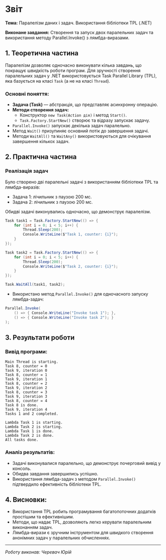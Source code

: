 # Звіт

**Тема:** Паралелізм даних і задач. Використання бібліотеки TPL (.NET)

**Виконане завдання:** Створення та запуск двох паралельних задач та використання методу Parallel.Invoke() з лямбда-виразами.

## 1. Теоретична частина

Паралелізм дозволяє одночасно виконувати кілька завдань, що покращує швидкість роботи програм. Для зручності створення паралельних задач у .NET використовується Task Parallel Library (TPL), яка базується на класі `Task` (а не на класі `Thread`).

### Основні поняття:
- **Задача (Task)** — абстракція, що представляє асинхронну операцію.
- **Методи створення задач:**
  - Конструктор `new Task(Action дія)` і метод `Start()`.
  - `Task.Factory.StartNew()` створює та відразу запускає задачу.
- `Parallel.Invoke()` запускає декілька задач паралельно.
- Метод `Wait()` призупиняє основний потік до завершення задачі.
- Методи `WaitAll()` та `WaitAny()` використовуються для очікування завершення кількох задач.

## 2. Практична частина

### Реалізація задач

Було створено дві паралельні задачі з використанням бібліотеки TPL та лямбда-виразів:

- Задача 1: лічильник з паузою 200 мс.
- Задача 2: лічильник з паузою 200 мс.

Обидві задачі виконувались одночасно, що демонструє паралелізм.

```csharp
Task task1 = Task.Factory.StartNew(() => {
    for (int i = 0; i < 5; i++) {
        Thread.Sleep(200);
        Console.WriteLine($"Task 1, counter: {i}");
    }
});

Task task2 = Task.Factory.StartNew(() => {
    for (int i = 0; i < 5; i++) {
        Thread.Sleep(200);
        Console.WriteLine($"Task 2, counter: {i}");
    }
});

Task.WaitAll(task1, task2);
```

- Використано метод `Parallel.Invoke()` для одночасного запуску лямбда-задач:

```csharp
Parallel.Invoke(
    () => { Console.WriteLine("Invoke task 1"); },
    () => { Console.WriteLine("Invoke task 2"); }
);
```

## 3. Результати роботи

### Вивід програми:
```
Main Thread is starting.
Task 8, counter = 0
Task 9, iteration 0
Task 8, counter = 1
Task 9, iteration 1
Task 8, counter = 2
Task 9, iteration 2
Task 8, counter = 3
Task 9, iteration 3
Task 8, counter = 4
Task 8 is done.
Task 9, iteration 4
Tasks 1 and 2 completed.

Lambda Task 1 is starting.
Lambda Task 2 is starting.
Lambda Task 1 is done.
Lambda Task 2 is done.
All tasks done.
```

### Аналіз результатів:
- Задачі виконувалися паралельно, що демонструє почерговий вивід у консоль.
- Обидва завдання завершились успішно.
- Використання лямбда-задач з методом `Parallel.Invoke()` підтвердило ефективність бібліотеки TPL.

## 4. Висновки:
- Використання TPL робить програмування багатопоточних додатків простішим та ефективнішим.
- Методи, що надає TPL, дозволяють легко керувати паралельним виконанням задач.
- Лямбда-вирази є зручним інструментом для швидкого створення анонімних задач у паралельних обчисленнях.

---

_Роботу виконав: Черевач Юрій_

